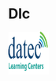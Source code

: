 # Dlc
<html>
<body>
  
<a href="http://elearning.datec.net.pg/moodle"><img src="https://github.com/DlcPom/Dlc/blob/master/dlc1.png" width="82" height="86" title="logo" alt="dlclogo"></a>
</body>
</html>
